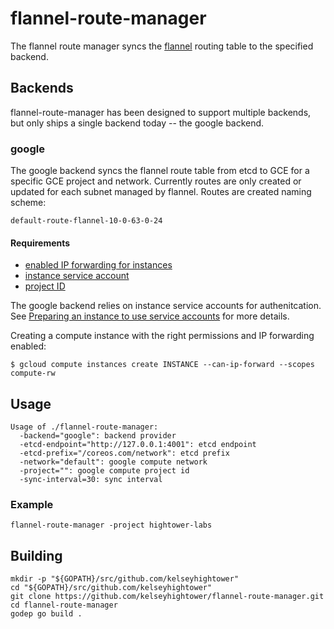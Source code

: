# flannel-route-manager

The flannel route manager syncs the [flannel](https://github.com/coreos/flannel) routing table to the specified backend.

## Backends

flannel-route-manager has been designed to support multiple backends, but only ships a single backend today -- the google backend.

### google

The google backend syncs the flannel route table from etcd to GCE for a specific GCE project and network. Currently routes are only created or updated for each subnet managed by flannel. Routes are created naming scheme:

```
default-route-flannel-10-0-63-0-24
```

#### Requirements

* [enabled IP forwarding for instances](https://developers.google.com/compute/docs/networking#canipforward) 
* [instance service account](https://developers.google.com/compute/docs/authentication#using)
* [project ID](https://developers.google.com/compute/docs/overview#projectids)

The google backend relies on instance service accounts for authenitcation. See [Preparing an instance to use service accounts](https://developers.google.com/compute/docs/authentication#using) for more details.

Creating a compute instance with the right permissions and IP forwarding enabled:

```
$ gcloud compute instances create INSTANCE --can-ip-forward --scopes compute-rw
```

## Usage

```
Usage of ./flannel-route-manager:
  -backend="google": backend provider
  -etcd-endpoint="http://127.0.0.1:4001": etcd endpoint
  -etcd-prefix="/coreos.com/network": etcd prefix
  -network="default": google compute network
  -project="": google compute project id
  -sync-interval=30: sync interval
```

### Example

```
flannel-route-manager -project hightower-labs
```

## Building

```
mkdir -p "${GOPATH}/src/github.com/kelseyhightower"
cd "${GOPATH}/src/github.com/kelseyhightower"
git clone https://github.com/kelseyhightower/flannel-route-manager.git
cd flannel-route-manager
godep go build .
```
